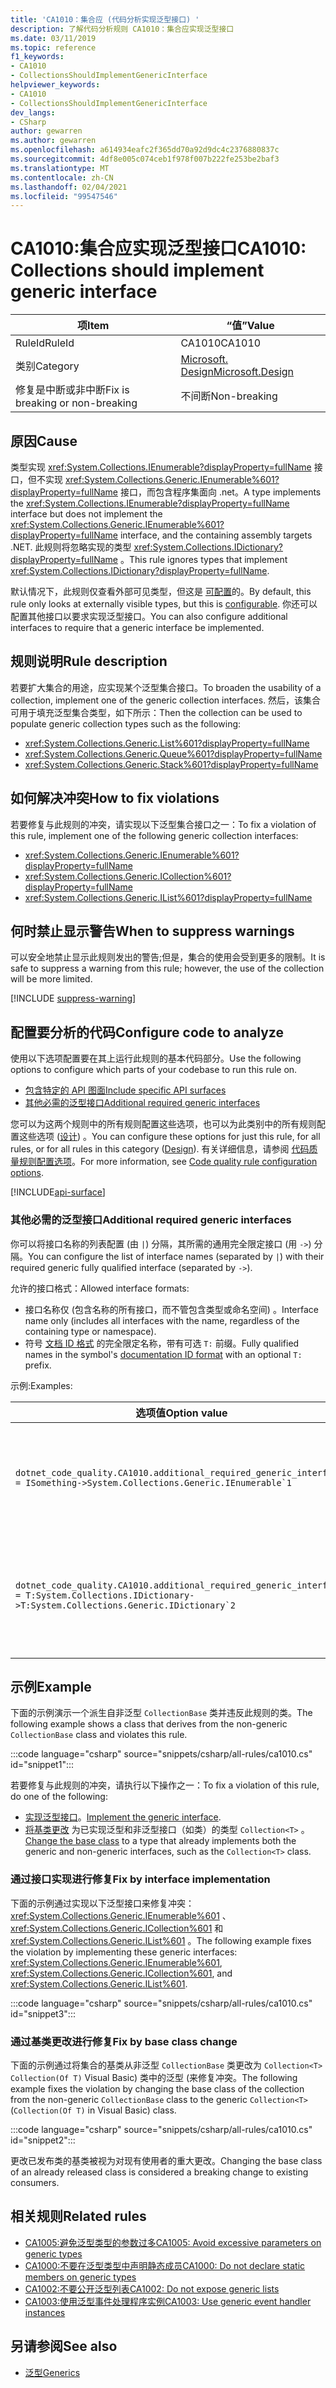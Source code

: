 ```yaml
---
title: 'CA1010：集合应 (代码分析实现泛型接口) '
description: 了解代码分析规则 CA1010：集合应实现泛型接口
ms.date: 03/11/2019
ms.topic: reference
f1_keywords:
- CA1010
- CollectionsShouldImplementGenericInterface
helpviewer_keywords:
- CA1010
- CollectionsShouldImplementGenericInterface
dev_langs:
- CSharp
author: gewarren
ms.author: gewarren
ms.openlocfilehash: a614934eafc2f365dd70a92d9dc4c2376880837c
ms.sourcegitcommit: 4df8e005c074ceb1f978f007b222fe253be2baf3
ms.translationtype: MT
ms.contentlocale: zh-CN
ms.lasthandoff: 02/04/2021
ms.locfileid: "99547546"
---
```

# <a name="ca1010-collections-should-implement-generic-interface"></a><span data-ttu-id="2e0c3-103">CA1010:集合应实现泛型接口</span><span class="sxs-lookup"><span data-stu-id="2e0c3-103">CA1010: Collections should implement generic interface</span></span>

| <span data-ttu-id="2e0c3-104">项</span><span class="sxs-lookup"><span data-stu-id="2e0c3-104">Item</span></span>                                     | <span data-ttu-id="2e0c3-105">“值”</span><span class="sxs-lookup"><span data-stu-id="2e0c3-105">Value</span></span>            |
|------------------------------------------|------------------|
| <span data-ttu-id="2e0c3-106">RuleId</span><span class="sxs-lookup"><span data-stu-id="2e0c3-106">RuleId</span></span>                                   | <span data-ttu-id="2e0c3-107">CA1010</span><span class="sxs-lookup"><span data-stu-id="2e0c3-107">CA1010</span></span>           |
| <span data-ttu-id="2e0c3-108">类别</span><span class="sxs-lookup"><span data-stu-id="2e0c3-108">Category</span></span>                                 | [<span data-ttu-id="2e0c3-109">Microsoft. Design</span><span class="sxs-lookup"><span data-stu-id="2e0c3-109">Microsoft.Design</span></span>](design-warnings.md) |
| <span data-ttu-id="2e0c3-110">修复是中断或非中断</span><span class="sxs-lookup"><span data-stu-id="2e0c3-110">Fix is breaking or non-breaking</span></span> | <span data-ttu-id="2e0c3-111">不间断</span><span class="sxs-lookup"><span data-stu-id="2e0c3-111">Non-breaking</span></span>     |

## <a name="cause"></a><span data-ttu-id="2e0c3-112">原因</span><span class="sxs-lookup"><span data-stu-id="2e0c3-112">Cause</span></span>

<span data-ttu-id="2e0c3-113">类型实现 <xref:System.Collections.IEnumerable?displayProperty=fullName> 接口，但不实现 <xref:System.Collections.Generic.IEnumerable%601?displayProperty=fullName> 接口，而包含程序集面向 .net。</span><span class="sxs-lookup"><span data-stu-id="2e0c3-113">A type implements the <xref:System.Collections.IEnumerable?displayProperty=fullName> interface but does not implement the <xref:System.Collections.Generic.IEnumerable%601?displayProperty=fullName> interface, and the containing assembly targets .NET.</span></span> <span data-ttu-id="2e0c3-114">此规则将忽略实现的类型 <xref:System.Collections.IDictionary?displayProperty=fullName> 。</span><span class="sxs-lookup"><span data-stu-id="2e0c3-114">This rule ignores types that implement <xref:System.Collections.IDictionary?displayProperty=fullName>.</span></span>

<span data-ttu-id="2e0c3-115">默认情况下，此规则仅查看外部可见类型，但这是 [可配置](#configure-code-to-analyze)的。</span><span class="sxs-lookup"><span data-stu-id="2e0c3-115">By default, this rule only looks at externally visible types, but this is [configurable](#configure-code-to-analyze).</span></span> <span data-ttu-id="2e0c3-116">你还可以配置其他接口以要求实现泛型接口。</span><span class="sxs-lookup"><span data-stu-id="2e0c3-116">You can also configure additional interfaces to require that a generic interface be implemented.</span></span>

## <a name="rule-description"></a><span data-ttu-id="2e0c3-117">规则说明</span><span class="sxs-lookup"><span data-stu-id="2e0c3-117">Rule description</span></span>

<span data-ttu-id="2e0c3-118">若要扩大集合的用途，应实现某个泛型集合接口。</span><span class="sxs-lookup"><span data-stu-id="2e0c3-118">To broaden the usability of a collection, implement one of the generic collection interfaces.</span></span> <span data-ttu-id="2e0c3-119">然后，该集合可用于填充泛型集合类型，如下所示：</span><span class="sxs-lookup"><span data-stu-id="2e0c3-119">Then the collection can be used to populate generic collection types such as the following:</span></span>

- <xref:System.Collections.Generic.List%601?displayProperty=fullName>
- <xref:System.Collections.Generic.Queue%601?displayProperty=fullName>
- <xref:System.Collections.Generic.Stack%601?displayProperty=fullName>

## <a name="how-to-fix-violations"></a><span data-ttu-id="2e0c3-120">如何解决冲突</span><span class="sxs-lookup"><span data-stu-id="2e0c3-120">How to fix violations</span></span>

<span data-ttu-id="2e0c3-121">若要修复与此规则的冲突，请实现以下泛型集合接口之一：</span><span class="sxs-lookup"><span data-stu-id="2e0c3-121">To fix a violation of this rule, implement one of the following generic collection interfaces:</span></span>

- <xref:System.Collections.Generic.IEnumerable%601?displayProperty=fullName>
- <xref:System.Collections.Generic.ICollection%601?displayProperty=fullName>
- <xref:System.Collections.Generic.IList%601?displayProperty=fullName>

## <a name="when-to-suppress-warnings"></a><span data-ttu-id="2e0c3-122">何时禁止显示警告</span><span class="sxs-lookup"><span data-stu-id="2e0c3-122">When to suppress warnings</span></span>

<span data-ttu-id="2e0c3-123">可以安全地禁止显示此规则发出的警告;但是，集合的使用会受到更多的限制。</span><span class="sxs-lookup"><span data-stu-id="2e0c3-123">It is safe to suppress a warning from this rule; however, the use of the collection will be more limited.</span></span>

[!INCLUDE [suppress-warning](../../../../includes/code-analysis/suppress-warning.md)]

## <a name="configure-code-to-analyze"></a><span data-ttu-id="2e0c3-124">配置要分析的代码</span><span class="sxs-lookup"><span data-stu-id="2e0c3-124">Configure code to analyze</span></span>

<span data-ttu-id="2e0c3-125">使用以下选项配置要在其上运行此规则的基本代码部分。</span><span class="sxs-lookup"><span data-stu-id="2e0c3-125">Use the following options to configure which parts of your codebase to run this rule on.</span></span>

- [<span data-ttu-id="2e0c3-126">包含特定的 API 图面</span><span class="sxs-lookup"><span data-stu-id="2e0c3-126">Include specific API surfaces</span></span>](#include-specific-api-surfaces)
- [<span data-ttu-id="2e0c3-127">其他必需的泛型接口</span><span class="sxs-lookup"><span data-stu-id="2e0c3-127">Additional required generic interfaces</span></span>](#additional-required-generic-interfaces)

<span data-ttu-id="2e0c3-128">您可以为这两个规则中的所有规则配置这些选项，也可以为此类别中的所有规则配置这些选项 ([设计](design-warnings.md)) 。</span><span class="sxs-lookup"><span data-stu-id="2e0c3-128">You can configure these options for just this rule, for all rules, or for all rules in this category ([Design](design-warnings.md)).</span></span> <span data-ttu-id="2e0c3-129">有关详细信息，请参阅 [代码质量规则配置选项](../code-quality-rule-options.md)。</span><span class="sxs-lookup"><span data-stu-id="2e0c3-129">For more information, see [Code quality rule configuration options](../code-quality-rule-options.md).</span></span>

[!INCLUDE[api-surface](~/includes/code-analysis/api-surface.md)]

### <a name="additional-required-generic-interfaces"></a><span data-ttu-id="2e0c3-130">其他必需的泛型接口</span><span class="sxs-lookup"><span data-stu-id="2e0c3-130">Additional required generic interfaces</span></span>

<span data-ttu-id="2e0c3-131">你可以将接口名称的列表配置 (由 `|`) 分隔，其所需的通用完全限定接口 (用 `->`) 分隔。</span><span class="sxs-lookup"><span data-stu-id="2e0c3-131">You can configure the list of interface names (separated by `|`) with their required generic fully qualified interface (separated by `->`).</span></span>

<span data-ttu-id="2e0c3-132">允许的接口格式：</span><span class="sxs-lookup"><span data-stu-id="2e0c3-132">Allowed interface formats:</span></span>

- <span data-ttu-id="2e0c3-133">接口名称仅 (包含名称的所有接口，而不管包含类型或命名空间) 。</span><span class="sxs-lookup"><span data-stu-id="2e0c3-133">Interface name only (includes all interfaces with the name, regardless of the containing type or namespace).</span></span>
- <span data-ttu-id="2e0c3-134">符号 [文档 ID 格式](../../../csharp/programming-guide/xmldoc/processing-the-xml-file.md#id-strings) 的完全限定名称，带有可选 `T:` 前缀。</span><span class="sxs-lookup"><span data-stu-id="2e0c3-134">Fully qualified names in the symbol's [documentation ID format](../../../csharp/programming-guide/xmldoc/processing-the-xml-file.md#id-strings) with an optional `T:` prefix.</span></span>

<span data-ttu-id="2e0c3-135">示例:</span><span class="sxs-lookup"><span data-stu-id="2e0c3-135">Examples:</span></span>

| <span data-ttu-id="2e0c3-136">选项值</span><span class="sxs-lookup"><span data-stu-id="2e0c3-136">Option value</span></span> | <span data-ttu-id="2e0c3-137">总结</span><span class="sxs-lookup"><span data-stu-id="2e0c3-137">Summary</span></span> |
| --- | --- |
|``dotnet_code_quality.CA1010.additional_required_generic_interfaces = ISomething->System.Collections.Generic.IEnumerable`1`` | <span data-ttu-id="2e0c3-138">实现的所有类型 `ISomething` 都应还实现，而不考虑其命名空间 <xref:System.Collections.Generic.IEnumerable%601?displayProperty=fullName> 。</span><span class="sxs-lookup"><span data-stu-id="2e0c3-138">All types that implement `ISomething` regardless of its namespace are expected to also implement <xref:System.Collections.Generic.IEnumerable%601?displayProperty=fullName>.</span></span> |
|``dotnet_code_quality.CA1010.additional_required_generic_interfaces = T:System.Collections.IDictionary->T:System.Collections.Generic.IDictionary`2`` | <span data-ttu-id="2e0c3-139">实现的所有类型 <xref:System.Collections.IDictionary?displayProperty=fullName> 都应也实现 <xref:System.Collections.Generic.IDictionary%602?displayProperty=fullName> 。</span><span class="sxs-lookup"><span data-stu-id="2e0c3-139">All types that implement <xref:System.Collections.IDictionary?displayProperty=fullName> are expected to also implement <xref:System.Collections.Generic.IDictionary%602?displayProperty=fullName>.</span></span> |

## <a name="example"></a><span data-ttu-id="2e0c3-140">示例</span><span class="sxs-lookup"><span data-stu-id="2e0c3-140">Example</span></span>

<span data-ttu-id="2e0c3-141">下面的示例演示一个派生自非泛型 `CollectionBase` 类并违反此规则的类。</span><span class="sxs-lookup"><span data-stu-id="2e0c3-141">The following example shows a class that derives from the non-generic `CollectionBase` class and violates this rule.</span></span>

:::code language="csharp" source="snippets/csharp/all-rules/ca1010.cs" id="snippet1":::

<span data-ttu-id="2e0c3-142">若要修复与此规则的冲突，请执行以下操作之一：</span><span class="sxs-lookup"><span data-stu-id="2e0c3-142">To fix a violation of this rule, do one of the following:</span></span>

- <span data-ttu-id="2e0c3-143">[实现泛型接口](#fix-by-interface-implementation)。</span><span class="sxs-lookup"><span data-stu-id="2e0c3-143">[Implement the generic interface](#fix-by-interface-implementation).</span></span>
- <span data-ttu-id="2e0c3-144">[将基类更改](#fix-by-base-class-change) 为已实现泛型和非泛型接口（如类）的类型 `Collection<T>` 。</span><span class="sxs-lookup"><span data-stu-id="2e0c3-144">[Change the base class](#fix-by-base-class-change) to a type that already implements both the generic and non-generic interfaces, such as the `Collection<T>` class.</span></span>

### <a name="fix-by-interface-implementation"></a><span data-ttu-id="2e0c3-145">通过接口实现进行修复</span><span class="sxs-lookup"><span data-stu-id="2e0c3-145">Fix by interface implementation</span></span>

<span data-ttu-id="2e0c3-146">下面的示例通过实现以下泛型接口来修复冲突： <xref:System.Collections.Generic.IEnumerable%601> 、 <xref:System.Collections.Generic.ICollection%601> 和 <xref:System.Collections.Generic.IList%601> 。</span><span class="sxs-lookup"><span data-stu-id="2e0c3-146">The following example fixes the violation by implementing these generic interfaces: <xref:System.Collections.Generic.IEnumerable%601>, <xref:System.Collections.Generic.ICollection%601>, and <xref:System.Collections.Generic.IList%601>.</span></span>

:::code language="csharp" source="snippets/csharp/all-rules/ca1010.cs" id="snippet3":::

### <a name="fix-by-base-class-change"></a><span data-ttu-id="2e0c3-147">通过基类更改进行修复</span><span class="sxs-lookup"><span data-stu-id="2e0c3-147">Fix by base class change</span></span>

<span data-ttu-id="2e0c3-148">下面的示例通过将集合的基类从非泛型 `CollectionBase` 类更改为 `Collection<T>` `Collection(Of T)` Visual Basic) 类中的泛型 (来修复冲突。</span><span class="sxs-lookup"><span data-stu-id="2e0c3-148">The following example fixes the violation by changing the base class of the collection from the non-generic `CollectionBase` class to the generic `Collection<T>` (`Collection(Of T)` in Visual Basic) class.</span></span>

:::code language="csharp" source="snippets/csharp/all-rules/ca1010.cs" id="snippet2":::

<span data-ttu-id="2e0c3-149">更改已发布类的基类被视为对现有使用者的重大更改。</span><span class="sxs-lookup"><span data-stu-id="2e0c3-149">Changing the base class of an already released class is considered a breaking change to existing consumers.</span></span>

## <a name="related-rules"></a><span data-ttu-id="2e0c3-150">相关规则</span><span class="sxs-lookup"><span data-stu-id="2e0c3-150">Related rules</span></span>

- [<span data-ttu-id="2e0c3-151">CA1005:避免泛型类型的参数过多</span><span class="sxs-lookup"><span data-stu-id="2e0c3-151">CA1005: Avoid excessive parameters on generic types</span></span>](ca1005.md)
- [<span data-ttu-id="2e0c3-152">CA1000:不要在泛型类型中声明静态成员</span><span class="sxs-lookup"><span data-stu-id="2e0c3-152">CA1000: Do not declare static members on generic types</span></span>](ca1000.md)
- [<span data-ttu-id="2e0c3-153">CA1002:不要公开泛型列表</span><span class="sxs-lookup"><span data-stu-id="2e0c3-153">CA1002: Do not expose generic lists</span></span>](ca1002.md)
- [<span data-ttu-id="2e0c3-154">CA1003:使用泛型事件处理程序实例</span><span class="sxs-lookup"><span data-stu-id="2e0c3-154">CA1003: Use generic event handler instances</span></span>](ca1003.md)

## <a name="see-also"></a><span data-ttu-id="2e0c3-155">另请参阅</span><span class="sxs-lookup"><span data-stu-id="2e0c3-155">See also</span></span>

- [<span data-ttu-id="2e0c3-156">泛型</span><span class="sxs-lookup"><span data-stu-id="2e0c3-156">Generics</span></span>](../../../csharp/programming-guide/generics/index.md)
